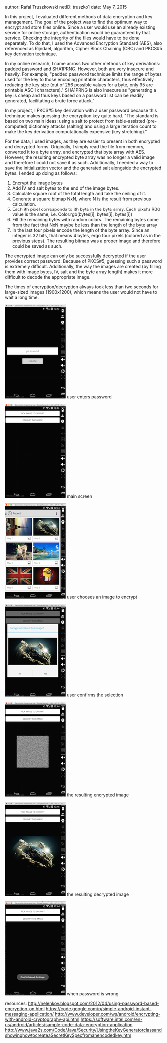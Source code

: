 author: Rafal Truszkowski
netID: truszko1
date: May 7, 2015


In this project, I evaluated different methods of data encryption and key management. The goal of the project was to find the optimum way to encrypt and store files online. Since a user would use an already existing service for online storage, authentication would be guaranteed by that service. Checking the integrity of the files would have to be done separately. To do that, I used the Advanced Encryption Standard (AES), also referenced as Rijndael, algorithm, Cipher Block Chaining (CBC) and PKCS#5 key derivation technique.

In my online research, I came across two other methods of key derivations: padded password and SHA1PRNG. However, both are very insecure and heavily. For example, "padded password technique limits the range of bytes used for the key to those encoding printable characters, thus effectively reducing the key size (out of 256 possible values for a byte, only 95 are printable ASCII characters)." SHA1PRNG is also insecure as "generating a key is cheap and thus keys based on a password list can be readily generated, facilitating a brute force attack."

In my project, I PKCS#5 key derivation with a user password because this technique makes guessing the encryption key quite hard. "The standard is based on two main ideas: using a salt to protect from table-assisted (pre-computed) dictionary attacks (salting) and using a large iteration count to make the key derivation computationally expensive (key stretching)."

For the data, I used images, as they are easier to present in both encrypted and decrypted forms. Originally, I simply read the file from memory, converted it to a byte array, and encrypted that byte array with AES. However, the resulting encrypted byte array was no longer a valid image and therefore I could not save it as such. Additionally, I needed a way to save the initialization vector and the generated salt alongside the encrypted bytes. I ended up doing as follows:
1)	Encrypt the image bytes
2)	Add IV and salt bytes to the end of the image bytes.
3)	Calculate square root of the total length and take the ceiling of it.
4)	Generate a square bitmap NxN, where N is the result from previous calculation.
5)	Each ith pixel corresponds to ith byte in the byte array. Each pixel’s RBG value is the same, i.e. Color.rgb(bytes[i], bytes[i], bytes[i])
6)	Fill the remaining bytes with random colors. The remaining bytes come from the fact that NxN maybe be less than the length of the byte array
7)	In the last four pixels encode the length of the byte array. Since an integer is 32 bits, that means 4 bytes, ergo four pixels (colored as in the previous steps).
The resulting bitmap was a proper image and therefore could be saved as such.



The encrypted image can only be successfully decrypted if the user provides correct password. Because of PKCS#5, guessing such a password is extremely difficult. Additionally, the way the images are created (by filling them with image bytes, IV, salt and the byte array length) makes it more difficult to decode the appropriate image.

The times of encryption/decryption always took less than two seconds for large-sized images (1900x1200), which means the user would not have to wait a long time. 

![GitHub Logo](/screenshots/1.png)
user enters password

![GitHub Logo](/screenshots/2.png)
main screen

![GitHub Logo](/screenshots/3.png)
user chooses an image to encrypt

![GitHub Logo](/screenshots/4.png)
user confirms the selection

![GitHub Logo](/screenshots/5.png)
the resulting encrypted image

![GitHub Logo](/screenshots/6.png)
the resulting decrypted image

![GitHub Logo](/screenshots/7.png)
when password is wrong

resources:
http://nelenkov.blogspot.com/2012/04/using-password-based-encryption-on.html
https://code.google.com/p/simple-android-instant-messaging-application/
http://www.developer.com/ws/android/encrypting-with-android-cryptography-api.html
https://software.intel.com/en-us/android/articles/sample-code-data-encryption-application
http://www.java2s.com/Code/Java/Security/UsingtheKeyGeneratorclassandshowinghowtocreateaSecretKeySpecfromanencodedkey.htm
